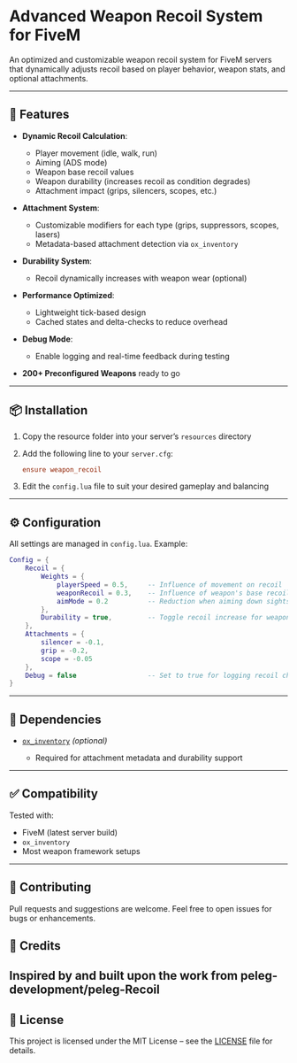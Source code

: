 # Advanced Weapon Recoil System for FiveM

An optimized and customizable weapon recoil system for FiveM servers that dynamically adjusts recoil based on player behavior, weapon stats, and optional attachments.

---

## 🚀 Features

* **Dynamic Recoil Calculation**:

  * Player movement (idle, walk, run)
  * Aiming (ADS mode)
  * Weapon base recoil values
  * Weapon durability (increases recoil as condition degrades)
  * Attachment impact (grips, silencers, scopes, etc.)

* **Attachment System**:

  * Customizable modifiers for each type (grips, suppressors, scopes, lasers)
  * Metadata-based attachment detection via `ox_inventory`

* **Durability System**:

  * Recoil dynamically increases with weapon wear (optional)

* **Performance Optimized**:

  * Lightweight tick-based design
  * Cached states and delta-checks to reduce overhead

* **Debug Mode**:

  * Enable logging and real-time feedback during testing

* **200+ Preconfigured Weapons** ready to go

---

## 📦 Installation

1. Copy the resource folder into your server’s `resources` directory
2. Add the following line to your `server.cfg`:

   ```cfg
   ensure weapon_recoil
   ```
3. Edit the `config.lua` file to suit your desired gameplay and balancing

---

## ⚙️ Configuration

All settings are managed in `config.lua`. Example:

```lua
Config = {
    Recoil = {
        Weights = {
            playerSpeed = 0.5,     -- Influence of movement on recoil
            weaponRecoil = 0.3,    -- Influence of weapon's base recoil
            aimMode = 0.2          -- Reduction when aiming down sights
        },
        Durability = true,         -- Toggle recoil increase for weapon wear
    },
    Attachments = {
        silencer = -0.1,
        grip = -0.2,
        scope = -0.05
    },
    Debug = false                  -- Set to true for logging recoil changes
}
```

---

## 🧩 Dependencies

* [`ox_inventory`](https://github.com/overextended/ox_inventory) *(optional)*

  * Required for attachment metadata and durability support

---

## ✅ Compatibility

Tested with:

* FiveM (latest server build)
* `ox_inventory`
* Most weapon framework setups

---

## 🤝 Contributing

Pull requests and suggestions are welcome. Feel free to open issues for bugs or enhancements.

## 🙏 Credits

Inspired by and built upon the work from peleg-development/peleg-Recoil
---

## 📄 License

This project is licensed under the MIT License – see the [LICENSE](https://github.com/A1SCRIPTSS/assets_weapons_recoil/blob/main/LICENSE) file for details.